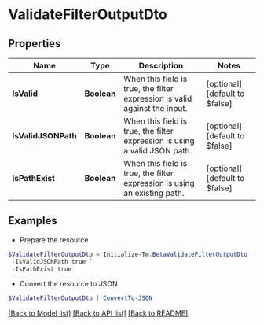 # ValidateFilterOutputDto
## Properties

Name | Type | Description | Notes
------------ | ------------- | ------------- | -------------
**IsValid** | **Boolean** | When this field is true, the filter expression is valid against the input. | [optional] [default to $false]
**IsValidJSONPath** | **Boolean** | When this field is true, the filter expression is using a valid JSON path. | [optional] [default to $false]
**IsPathExist** | **Boolean** | When this field is true, the filter expression is using an existing path. | [optional] [default to $false]

## Examples

- Prepare the resource
```powershell
$ValidateFilterOutputDto = Initialize-Tm.BetaValidateFilterOutputDto  -IsValid true `
 -IsValidJSONPath true `
 -IsPathExist true
```

- Convert the resource to JSON
```powershell
$ValidateFilterOutputDto | ConvertTo-JSON
```

[[Back to Model list]](../README.md#documentation-for-models) [[Back to API list]](../README.md#documentation-for-api-endpoints) [[Back to README]](../README.md)

